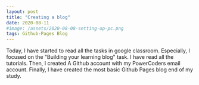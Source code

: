 ```yaml
---
layout: post
title: "Creating a blog"
date: 2020-08-11
#image: /assets/2020-08-08-setting-up-pc.png
tags: Github-Pages Blog
---
```


Today, I have started to read all the tasks in google classroom. Especially, I focused on the "Building your learning blog" task. I have read all the tutorials. Then, I created A Github account with my PowerCoders email account. Finally, I have created the most basic Github Pages blog end of my study.
